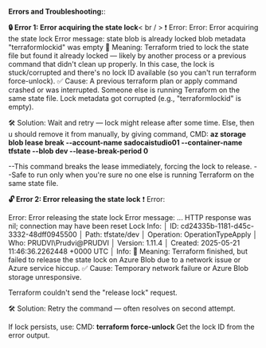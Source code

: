 **Errors and Troubleshooting:**:

**🔒 Error 1: Error acquiring the state lock**< br / >
❗ Error:
Error: Error acquiring the state lock
Error message: state blob is already locked
blob metadata "terraformlockid" was empty
🧠 Meaning:
Terraform tried to lock the state file but found it already locked — likely by another process or a previous command that didn't clean up properly.
In this case, the lock is stuck/corrupted and there's no lock ID available (so you can't run terraform force-unlock).
✅ Cause:
A previous terraform plan or apply command crashed or was interrupted.
Someone else is running Terraform on the same state file.
Lock metadata got corrupted (e.g., "terraformlockid" is empty).

🛠️ Solution:
Wait and retry — lock might release after some time.
Else, 
then u should remove it from manually, by giving command,
CMD: **az storage blob lease break  --account-name sadocaistudio01 --container-name tfstate --blob dev  --lease-break-period 0**

--This command breaks the lease immediately, forcing the lock to release.
--Safe to run only when you're sure no one else is running Terraform on the same state file.

**🔓 Error 2: Error releasing the state lock**
❗ Error:

Error: Error releasing the state lock
Error message: ... HTTP response was nil; connection may have been reset
 Lock Info:
│   ID:        cd24335b-1181-d45c-3332-48dff0945500
│   Path:      tfstate/dev
│   Operation: OperationTypeApply
│   Who:       PRUDVI\Prudvi@PRUDVI
│   Version:   1.11.4
│   Created:   2025-05-21 11:46:36.2262448 +0000 UTC
│   Info:
🧠 Meaning:
Terraform finished, but failed to release the state lock on Azure Blob due to a network issue or Azure service hiccup.
✅ Cause:
Temporary network failure or Azure Blob storage unresponsive.

Terraform couldn't send the "release lock" request.

🛠️ Solution:
Retry the command — often resolves on second attempt.

If lock persists, use:
CMD: **terraform force-unlock <lock-id>**
Get the lock ID from the error output.
